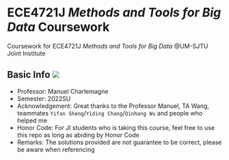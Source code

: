 # ECE4721J *Methods and Tools for Big Data* Coursework

Coursework for ECE4721J *Methods and Tools for Big Data* @UM-SJTU Joint Institute

## Basic Info ![](https://visitor-badge.glitch.me/badge?page_id=kx-Huang.ECE4721J&left_color=gray&right_color=blue)

- Professor: Manuel Charlemagne
- Semester: 2022SU
- Acknowledgement: Great thanks to the Professor Manuel, TA Wang, teammates `Yifan Sheng`/`Yiding Chang`/`Qinhang Wu` and people who helped me
- Honor Code: For JI students who is taking this course, feel free to use this repo as long as abiding by Honor Code
- Remarks: The solutions provided are not guarantee to be correct, please be aware when referencing
